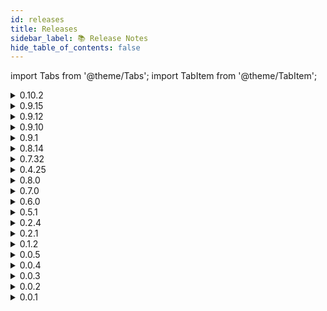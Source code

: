 ```yaml
---
id: releases
title: Releases
sidebar_label: 📚 Release Notes
hide_table_of_contents: false
---
```


import Tabs from '@theme/Tabs';
import TabItem from '@theme/TabItem';

<Tabs>

  <TabItem value="sdk" label="SDK" default>
    <details>
      <summary>0.10.2</summary>
      <p>
        <h3>🌟 Added</h3>
        <ul>
          <li>[Feature] Add Utility</li>
          <li>[Feature] Mint NFT and Add Utility</li>
        </ul>
      </p>
    </details>
    <details>
      <summary>0.9.15</summary>
      <p>
        <h3>🌟 Added</h3>
        <ul>
          <li>[Feature] Sepolia Testnet Support.</li>
          <li>[Feature] Omni Testnet Support.</li>
        </ul>
      </p>
    </details>
    <details>
      <summary>0.9.12</summary>
      <p>
        <h3>🌟 Added</h3>
        <ul>
          <li>[Feature] Upload file and get metadata object using Web3Storage Module</li>
        </ul>
      </p>
    </details>
    <details>
      <summary>0.9.10</summary>
      <p>
        <h3>🌟 Added</h3>
        <ul>
          <li>[Feature] ERC721 Mint For</li>
          <li>[Feature] ERC721 Serialised Batch Mint</li>
          <li>[Feature] Default Contract for each network and standard.</li>
        </ul>
        <h3>⑃ Changed</h3>
        <ul>
          <li>Error Return in Mint and Transfer methods.</li>
          <li>Single owner of NFT.</li>
        </ul>
        <h3>🛡️ Security</h3>
        <ul>
          <li>Check for token owner limited access to their own token.</li>
        </ul>
      </p>
    </details>
    <details>
      <summary>0.9.1</summary>
      <p>
        <h3>🌟 Added</h3>
        <ul>
          <li>[Feature] ERC721 List, Unlist and Buy</li>
          <li>[Feature] ERC1155 List, Unlist and Buy.</li>
        </ul>
        <h3>🛠️ Fixed</h3>
        <ul>
          <li>[Feature] User NFT fetching bug.</li>
        </ul>
      </p>
    </details>
    <details>
      <summary>0.8.14</summary>
      <p>
        <h3>🌟 Added</h3>
        <ul>
          <li>[Feature] ERC1155 Mint and Transfer.</li>
        </ul>
        <h3>🛠️ Fixed</h3>
        <ul>
          <li>[Feature] Mint and Transfer on Mainnet had tokenId generating bug.</li>
        </ul>
      </p>
    </details>
    <details>
      <summary>0.7.32</summary>
      <p>
        <h3>🌟 Added</h3>
        <ul>
          <li>[Feature] Better in-built Docs support. Moved to TypeScript.</li>
          <li>[Feature] Polygon Mainnet Support.</li>
          <li>[Feature] Mint NFT.</li>
          <li>[Feature] Project based NFT Explore.</li>
        </ul>
        <h3>🗑️ Removed</h3>
        <ul>
          <li>[Feature] Custodial NFT Minting.</li>
        </ul>
      </p>
    </details>
    <details>
      <summary>0.4.25</summary>
      <p>
        <h3>🌟 Added</h3>
        <ul>
          <li>[Feature] Allocate pre-minted NFTs to users by email or twitter handle.</li>
          <li>[Feature] Custodial NFT Minting.</li>
          <li>[Feature] Token Gating Access Check.</li>
          <li>[Feature] DripVerse uptime check.</li>
        </ul>
      </p>
    </details>
  </TabItem>

  <TabItem value="platform" label="Platform">
    <details>
      <summary>0.8.0</summary>
      <p>
        <h3>🌟 Added</h3>
        <ul>
          <li>[Feature] Sepolia Testnet Support.</li>
          <li>[Feature] Omni Testnet Support.</li>
        </ul>
      </p>
      <p>
        <h3>🛠️ Fixed</h3>
        <ul>
          <li>Network access and icon fix.</li>
        </ul>
      </p>
      <p>
        <h3>🗑️ Removed</h3>
        <ul>
          <li>Open to all wallet types. Waitlist is now removed.</li>
        </ul>
      </p>
    </details>
    <details>
      <summary>0.7.0</summary>
      <p>
        <h3>🌟 Added</h3>
        <ul>
          <li>[Feature] ERC1155 Support.</li>
          <li>Google Login using Arcana</li>
          <li>Utility Page</li>
          <li>Enhanced Project Page</li>
          <li>Utility Explore Page</li>
          <li>Project Explore Page</li>
          <li>Activities Section on NFT</li>
        </ul>
      </p>
      <p>
        <h3>🛠️ Fixed</h3>
        <ul>
          <li>Mainnet mint and transfer started creating issues after enabling multiple networks across testnet and mainnet.</li>
        </ul>
      </p>
      <p>
        <h3>⑃ Changed</h3>
        <ul>
          <li>Now, DripVerse Platform uses DripVerse SDK as well.</li>
        </ul>
      </p>
    </details>
    <details>
      <summary>0.6.0</summary>
      <p>
        <h3>🌟 Added</h3>
        <ul>
          <li>[Feature] NFT Pass Utility Added.</li>
        </ul>
      </p>
      <p>
        <h3>🛠️ Fixed</h3>
        <ul>
          <li>Mobile Metamask Login now working.</li>
        </ul>
      </p>
      <p>
        <h3>⑃ Changed</h3>
        <ul>
          <li>Now, both Testnet and Mainnet Networks will be accessible on DripVerse Platform.</li>
        </ul>
      </p>
    </details>
    <details>
      <summary>0.5.1</summary>
      <p>
        <h3>🌟 Added</h3>
        <ul>
          <li>[Feature] Polygon Mumbai Testnet and Mainnet Support.</li>
          <li>[Feature] Create DripVerse Protocol Account.</li>
          <li>[Feature] Metamask Browser Wallet Support.</li>
          <li>[Feature] Unstoppable Domains Support.</li>
          <li>[Feature] NFT Mint.</li>
          <li>[Feature] NFT Transfer.</li>
          <li>[Feature] NFT Add Utility.</li>
          <li>[Feature] NFT Configure Project Key.</li>
          <li>[Feature] Verify your Twitter Account.</li>
          <li>[Feature] Claim NFT minted allocated to your account via address or twitter handle.</li>
        </ul>
      </p>
    </details>
  </TabItem>

  <TabItem value="cli" label="CLI">
    <details>
      <summary>0.2.4</summary>
      <p>
        <h3>🌟 Added</h3>
        <ul>
          <li>[Feature] Deploy Static single and multi-page website to IPFS.</li>
        </ul>
      </p>
    </details>
    <details>
      <summary>0.2.1</summary>
      <p>
        <h3>🌟 Added</h3>
        <ul>
          <li>[Feature] Upload single asset to IPFS using Spheron Network.</li>
        </ul>
      </p>
      <p>
        <h3>⑃ Changed</h3>
        <ul>
          <li>Error Handling on missing config.</li>
        </ul>
      </p>
    </details>
    <details>
      <summary>0.1.2</summary>
      <p>
        <h3>🌟 Added</h3>
        <ul>
          <li>[Feature] NFT Mint for single asset.</li>
          <li>[Feature] NFT Mint for entire directory.</li>
          <li>[Feature] Upload single asset to IPFS.</li>
          <li>[Feature] Upload all assets in a directory to IPFS.</li>
          <li>[Feature] Supports Polygon Testnet and Mainnet via Alchemy.</li>
        </ul>
      </p>
    </details>
  </TabItem>

  <TabItem value="wallet" label="Wallet">
    <details>
      <summary>0.0.5</summary>
      <p>
        <h3>🌟 Added</h3>
        <ul>
          <li>[Feature] Polygon Mainnet Support.</li>
        </ul>
      </p>
    </details>
    <details>
      <summary>0.0.4</summary>
      <p>
        <h3>🌟 Added</h3>
        <ul>
          <li>[Feature] Enabled for production.</li>
        </ul>
      </p>
    </details>
    <details>
      <summary>0.0.3</summary>
      <p>
        <h3>🌟 Added</h3>
        <ul>
          <li>[Feature] New Logo.</li>
          <li>[Feature] Login to DApps supported.</li>
        </ul>
      </p>
    </details>
    <details>
      <summary>0.0.2</summary>
      <p>
        <h3>🌟 Added</h3>
        <ul>
          <li>[Feature] Import account with seed and private key.</li>
          <li>[Feature] Time lock customisable.</li>
        </ul>
      </p>
      <p>
        <h3>⑃ Changed</h3>
        <ul>
          <li>Possible fix for disappearing accounts bug.</li>
        </ul>
      </p>
    </details>
    <details>
      <summary>0.0.1</summary>
      <p>
        <h3>🌟 Added</h3>
        <ul>
          <li>[Feature] Polygon Testnet Support.</li>
          <li>[Feature] Supported only on Alpha.</li>
          <li>[Feature] Create user accounts with seed generation.</li>
          <li>[Feature] Live Price Update for Polygon Testnet via coinmarketcap api.</li>
        </ul>
      </p>
    </details>
  </TabItem>

</Tabs>
